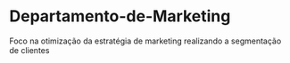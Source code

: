 # Departamento-de-Marketing
Foco na otimização da estratégia de marketing realizando a segmentação de clientes
